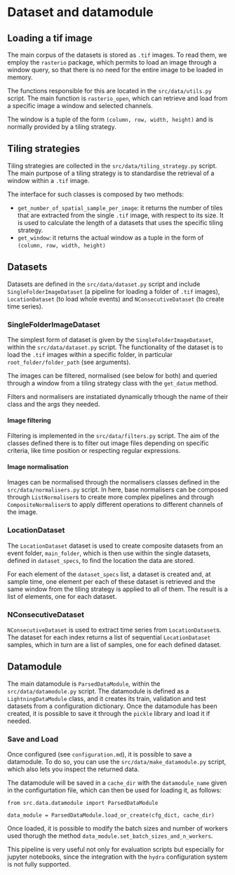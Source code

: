 # Dataset and datamodule

## Loading a tif image
The main corpus of the datasets is stored as `.tif` images.
To read them, we employ the `rasterio` package, which permits to load an image
through a window query, so that there is no need for the entire image to be
loaded in memory.

The functions responsible for this are located in the `src/data/utils.py`
script.
The main function is `rasterio_open`, which can retrieve and load from a
specific image a window and selected channels.

The window is a tuple of the form `(column, row, width, height)` and is normally
provided by a tiling strategy.

## Tiling strategies
Tiling strategies are collected in the `src/data/tiling_strategy.py` script.
The main purtpose of a tiling strategy is to standardise the retrieval of a
window within a `.tif` image.

The interface for such classes is composed by two methods:
- `get_number_of_spatial_sample_per_image`: it returns the number of tiles that
        are extracted from the single `.tif` image, with respect to its size.
        It is used to calculate the length of a datasets that uses the specific
        tiling strategy.
- `get_window`: it returns the actual window as a tuple in the form of
        `(column, row, width, height)`

## Datasets
Datasets are defined in the `src/data/dataset.py` script and include
`SingleFolderImageDataset` (a pipeline for loading a folder of `.tif` images),
`LocationDataset` (to load whole events) and `NConsecutiveDataset` (to create
time series).

### SingleFolderImageDataset
The simplest form of dataset is given by the `SingleFolderImageDataset`, within
the `src/data/dataset.py` script.
The functionality of the dataset is to load the `.tif` images within a
specific folder, in particular `root_folder/folder_path` (see arguments).

The images can be filtered, normalised (see below for both) and queried through
a window from a tiling strategy class with the `get_datum` method.

Filters and normalisers are instatiated dynamically trhough the name of their
class and the args they needed.

#### Image filtering
Filtering is implemented in the `src/data/filters.py` script.
The aim of the classes defined there is to filter out image files depending on
specific criteria, like time position or respecting regular expressions.

#### Image normalisation
Images can be normalised through the normalisers classes defined in the
`src/data/normalisers.py` script.
In here, base normalisers can be composed through `ListNormaliser`s to create
more complex pipelines and through `CompositeNormaliser`s to apply different
operations to different channels of the image.

### LocationDataset
The `LocationDataset` dataset is used to create composite datasets from an event
folder, `main_folder`, which is then use within the single datasets, defined in
`dataset_specs`, to find the location the data are stored.

For each element of the `dataset_specs` list, a dataset is created and, at
sample time, one element per each of these dataset is retrieved and the same
window from the tiling strategy is applied to all of them.
The result is a list of elements, one for each dataset.

### NConsecutiveDataset
`NConsecutiveDataset` is used to extract time series from `LocationDataset`s.
The dataset for each index returns a list of sequential `LocationDataset`
samples, which in turn are a list of samples, one for each defined dataset.

## Datamodule
The main datamodule is `ParsedDataModule`, within the `src/data/datamodule.py`
script.
The datamodule is defined as a `LightningDataModule` class, and it creates its
train, validation and test datasets from a configuration dictionary.
Once the datamodule has been created, it is possible to save it through the
`pickle` library and load it if needed.

### Save and Load
Once configured (see `configuration.md`), it is possible to save a datamodule.
To do so, you can use the `src/data/make_datamodule.py` script, which also
lets you inspect the returned data.

The datamodule will be saved in a `cache_dir` with the `datamodule_name` given
in the configurtation file, which can then be used for loading it, as follows:

```
from src.data.datamodule import ParsedDataModule

data_module = ParsedDataModule.load_or_create(cfg_dict, cache_dir)
```
Once loaded, it is possible to modify the batch sizes and number of workers used
thorugh the method `data_module.set_batch_sizes_and_n_workers`.

This pipeline is very useful not only for evaluation scripts but especially for
jupyter notebooks, since the integration with the `hydra` configuration system
is not fully supported.

